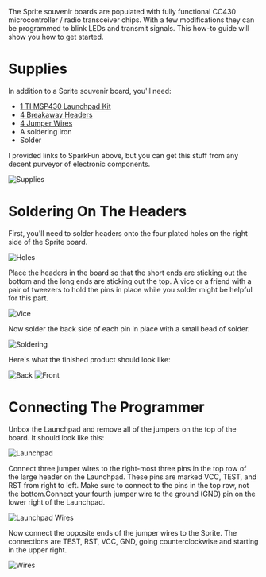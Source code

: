 The Sprite souvenir boards are populated with fully functional CC430 microcontroller / radio transceiver chips. With a few modifications they can be programmed to blink LEDs and transmit signals. This how-to guide will show you how to get started.

# Supplies
In addition to a Sprite souvenir board, you'll need:
* [1 TI MSP430 Launchpad Kit](https://www.sparkfun.com/products/10020)
* [4 Breakaway Headers](https://www.sparkfun.com/products/116)
* [4 Jumper Wires](https://www.sparkfun.com/products/9389)
* A soldering iron
* Solder

I provided links to SparkFun above, but you can get this stuff from any decent purveyor of electronic components.

![Supplies](https://dl.dropbox.com/u/19178351/GItHub%20Wiki%20Pictures/Souvenir_Supplies.jpg)

# Soldering On The Headers
First, you'll need to solder headers onto the four plated holes on the right side of the Sprite board.

![Holes](https://dl.dropbox.com/u/19178351/GItHub%20Wiki%20Pictures/Souvenir_Holes.jpg)

Place the headers in the board so that the short ends are sticking out the bottom and the long ends are sticking out the top. A vice or a friend with a pair of tweezers to hold the pins in place while you solder might be helpful for this part.

![Vice](https://dl.dropbox.com/u/19178351/GItHub%20Wiki%20Pictures/Souvenir_Vice.jpg)

Now solder the back side of each pin in place with a small bead of solder.

![Soldering](https://dl.dropbox.com/u/19178351/GItHub%20Wiki%20Pictures/Souvenir_Soldering.jpg)

Here's what the finished product should look like:

![Back](https://dl.dropbox.com/u/19178351/GItHub%20Wiki%20Pictures/Souvenir_Back.jpg)
![Front](https://dl.dropbox.com/u/19178351/GItHub%20Wiki%20Pictures/Souvenir_Front.jpg)

# Connecting The Programmer

Unbox the Launchpad and remove all of the jumpers on the top of the board. It should look like this:

![Launchpad](https://dl.dropbox.com/u/19178351/GItHub%20Wiki%20Pictures/Souvenir_Launchpad.jpg)

Connect three jumper wires to the right-most three pins in the top row of the large header on the Launchpad. These pins are marked VCC, TEST, and RST from right to left. Make sure to connect to the pins in the top row, not the bottom.Connect your fourth jumper wire to the ground (GND) pin on the lower right of the Launchpad.

![Launchpad Wires](https://dl.dropbox.com/u/19178351/GItHub%20Wiki%20Pictures/Souvenir_LPWires.jpg)

Now connect the opposite ends of the jumper wires to the Sprite. The connections are TEST, RST, VCC, GND, going counterclockwise and starting in the upper right.

![Wires](https://dl.dropbox.com/u/19178351/GItHub%20Wiki%20Pictures/Souvenir_Wires.jpg)

